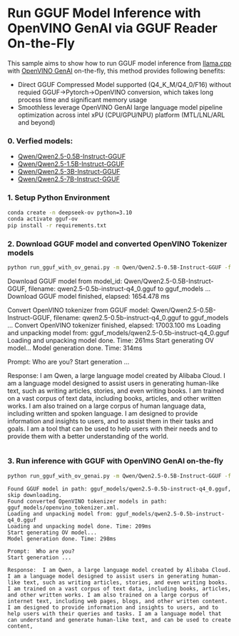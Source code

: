 # Run GGUF Model Inference with OpenVINO GenAI via GGUF Reader On-the-Fly

This sample aims to show how to run GGUF model inference from [llama.cpp](https://github.com/ggml-org/llama.cpp) with [OpenVINO GenAI](https://github.com/openvinotoolkit/openvino.genai) on-the-fly, this method provides following benefits: 

- Direct GGUF Compressed Model supported (Q4_K_M/Q4_0/F16) without requied GGUF->Pytorch->OpenVINO conversion, which takes long process time and significant memory usage
- Smoothless leverage OpenVINO GenAI large language model pipeline optimization across intel xPU (CPU/GPU/NPU) platform (MTL/LNL/ARL and beyond)

### 0. Verfied models:
- [Qwen/Qwen2.5-0.5B-Instruct-GGUF](https://huggingface.co/Qwen/Qwen2.5-0.5B-Instruct-GGUF)
- [Qwen/Qwen2.5-1.5B-Instruct-GGUF](https://huggingface.co/Qwen/Qwen2.5-1.5B-Instruct-GGUF)
- [Qwen/Qwen2.5-3B-Instruct-GGUF](https://huggingface.co/Qwen/Qwen2.5-3B-Instruct-GGUF)
- [Qwen/Qwen2.5-7B-Instruct-GGUF](https://huggingface.co/Qwen/Qwen2.5-7B-Instruct-GGUF)


### 1. Setup Python Environment
```bash
conda create -n deepseek-ov python=3.10
conda activate gguf-ov
pip install -r requirements.txt 
```

### 2. Download GGUF model and converted OpenVINO Tokenizer models
```bash
python run_gguf_with_ov_genai.py -m Qwen/Qwen2.5-0.5B-Instruct-GGUF -f qwen2.5-0.5b-instruct-q4_0.gguf -d CPU -o gguf_models -p "Who are you?" -cd "model_cache" -mnt 128
```
Download GGUF model from model_id: Qwen/Qwen2.5-0.5B-Instruct-GGUF, filename: qwen2.5-0.5b-instruct-q4_0.gguf to gguf_models ...
Download GGUF model finished, elapsed: 1654.478 ms

Convert OpenVINO tokenizer from GGUF model: Qwen/Qwen2.5-0.5B-Instruct-GGUF, filename: qwen2.5-0.5b-instruct-q4_0.gguf to gguf_models ...
Convert OpenVINO tokenizer finished, elapsed: 17003.100 ms
Loading and unpacking model from: gguf_models/qwen2.5-0.5b-instruct-q4_0.gguf
Loading and unpacking model done. Time: 261ms
Start generating OV model...
Model generation done. Time: 314ms

Prompt:  Who are you?
Start generation ...

Response:  I am Qwen, a large language model created by Alibaba Cloud. I am a language model designed to assist users in generating human-like text, such as writing articles, stories, and even writing books. I am trained on a vast corpus of text data, including books, articles, and other written works. I am also trained on a large corpus of human language data, including written and spoken language. I am designed to provide information and insights to users, and to assist them in their tasks and goals. I am a tool that can be used to help users with their needs and to provide them with a better understanding of the world.

```

```
### 3. Run inference with GGUF with OpenVINO GenAI on-the-fly
```bash
python run_gguf_with_ov_genai.py -m Qwen/Qwen2.5-0.5B-Instruct-GGUF -f qwen2.5-0.5b-instruct-q4_0.gguf -d CPU -o gguf_models -p "Who are you?" -cd "model_cache" -mnt 128
```
```
Found GGUF model in path: gguf_models/qwen2.5-0.5b-instruct-q4_0.gguf, skip downloading.
Found converted OpenVINO tokenizer models in path: gguf_models/openvino_tokenizer.xml.
Loading and unpacking model from: gguf_models/qwen2.5-0.5b-instruct-q4_0.gguf
Loading and unpacking model done. Time: 209ms
Start generating OV model...
Model generation done. Time: 298ms

Prompt:  Who are you?
Start generation ...

Response:  I am Qwen, a large language model created by Alibaba Cloud. I am a language model designed to assist users in generating human-like text, such as writing articles, stories, and even writing books. I am trained on a vast corpus of text data, including books, articles, and other written works. I am also trained on a large corpus of internet text, including web pages, blogs, and other written content. I am designed to provide information and insights to users, and to help users with their queries and tasks. I am a language model that can understand and generate human-like text, and can be used to create content,

```
